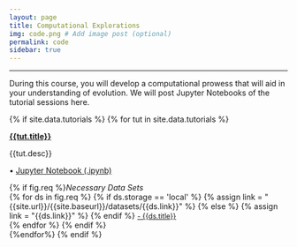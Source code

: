 ```yaml
---
layout: page
title: Computational Explorations
img: code.png # Add image post (optional)
permalink: code
sidebar: true
---
```


---

During this course, you will develop a computational prowess that will aid in
your understanding of evolution. We will post Jupyter Notebooks of the tutorial
sessions here. 


{% if site.data.tutorials %}
{% for tut in site.data.tutorials %}
<article class="post">
<a class="post-thumbnail" style="background-image: url({{site.url}}/{{site.baseurl}}/assets/img/{{tut.pic}})" href="{{site.url}}/{{site.baseurl}}/tutorials/{{tut.link}}.html"> </a>

<div class="post-content">
<b class="post-title"><a href="{{site.url}}/{{site.baseurl}{/tutorials/{{tut.link}}.html">{{tut.title}}</a></b>
<p> {{tut.desc}}</p>
<p>• <a href="{{site.url}}/{{site.baseurl}}/tutorials/{{tut.link}}.ipynb"> Jupyter Notebook (.ipynb)</a><br/></p>
{% if fig.req %}<i>Necessary Data Sets </i><br/>
{% for ds in fig.req %}
{% if ds.storage == 'local' %}
{% assign link = "{{site.url}}/{{site.baseurl}}/datasets/{{ds.link}}" %}
{% else %}
{% assign link = "{{ds.link}}" %}
{% endif %}
<a style="font-size: 0.9em;" href="{{link}}"> - {{ds.title}} </a><br/>
{% endfor %}
{% endif %}
</div>
</article>
{%endfor%}
{% endif %}